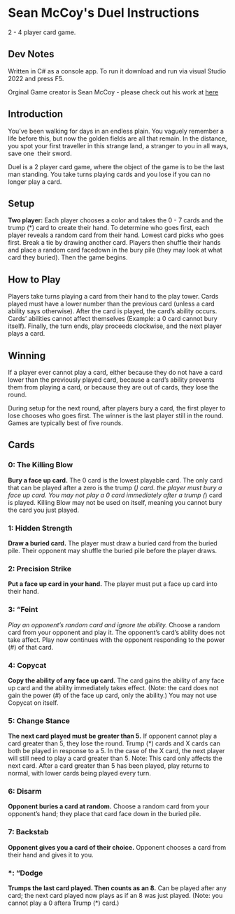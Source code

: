 ﻿# Sean McCoy's Duel Instructions
2 - 4 player card game.

## Dev Notes
Written in C# as a console app. To run it download and run via visual Studio 2022 and press F5.

Orginal Game creator is Sean McCoy - please check out his work at [here](https://www.tuesdayknightgames.com/)

## Introduction
You’ve been walking for days in an endless plain. You vaguely remember a life before this, but
now the golden fields are all that remain. In the distance, you spot your first traveller in this
strange land, a stranger to you in all ways, save one ­ their sword.

Duel is a 2 player card game, where the object of the game is to be the last man standing. You
take turns playing cards and you lose if you can no longer play a card.

## Setup
**Two player:** Each player chooses a color and takes the 0­ - 7 cards and the trump (*) card to
create their hand. To determine who goes first, each player reveals a random card from their
hand. Lowest card picks who goes first. Break a tie by drawing another card. Players then
shuffle their hands and place a random card face­down in the bury pile (they may look at what
card they buried). Then the game begins.

## How to Play
Players take turns playing a card from their hand to the play tower. Cards played must have a
lower number than the previous card (unless a card ability says otherwise). After the card is
played, the card’s ability occurs. Cards’ abilities cannot affect themselves (Example: a 0 card
cannot bury itself). Finally, the turn ends, play proceeds clockwise, and the next player plays a
card.

## Winning
If a player ever cannot play a card, either because they do not have a card lower than the
previously played card, because a card’s ability prevents them from playing a card, or because
they are out of cards, they lose the round. 

During setup for the next round, after players bury a card, the first player to lose chooses who 
goes first. The winner is the last player still in the round. Games are typically best of five rounds.

## Cards
### 0: The Killing Blow ­ 
**Bury a face up card.**
The 0 card is the lowest playable card. The only card that can be played after a zero is the trump (*) card.
the player must bury a face up card. You may not play a 0 card immediately after a trump
(*) card is played. Killing Blow may not be used on itself, meaning you cannot bury the card you
just played.

### 1: Hidden Strength
**Draw a buried card.**
The player must draw a buried card from the buried pile. Their opponent may shuffle the buried pile before 
the player draws.

### 2: Precision Strike
**Put a face up card in your hand.**
The player must put a face up card into their hand.

### 3: “Feint
*­*Play an opponent’s random card and ignore the ability.**
Choose a random card from your opponent and play it. The opponent’s card’s ability does not take affect. Play now
continues with the opponent responding to the power (#) of that card.

### 4: Copycat
**Copy the ability of any face up card.**
The card gains the ability of any face up card and the ability immediately takes effect. 
(Note: the card does not gain the power (#) of the face up card, only the ability.) You may not use Copycat on itself.

### 5: Change Stance
**The next card played must be greater than 5.**
If opponent cannot play a card greater than 5, they lose the round. Trump (*) cards and X cards can both be played in
response to a 5. In the case of the X card, the next player will still need to play a card greater
than 5. Note: This card only affects the next card. After a card greater than 5 has been played,
play returns to normal, with lower cards being played every turn.

### 6: Disarm
**Opponent buries a card at random.**
Choose a random card from your opponent’s hand; they place that card face down in the buried pile.

### 7: Backstab 
**Opponent gives you a card of their choice.**
Opponent chooses a card from their hand and gives it to you.

### *: “Dodge
**Trumps the last card played. Then counts as an 8.**
Can be played after any card; the next card played now plays as if an 8 was just played. 
(Note: you cannot play a 0 aftera Trump (*) card.)